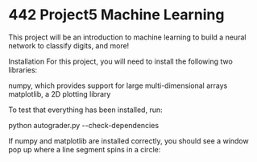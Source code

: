 # 442 Project5 Machine Learning
This project will be an introduction to machine learning to build a neural network to classify digits, and more!

Installation
For this project, you will need to install the following two libraries:

numpy, which provides support for large multi-dimensional arrays 
matplotlib, a 2D plotting library 

To test that everything has been installed, run:

python autograder.py --check-dependencies

If numpy and matplotlib are installed correctly, you should see a window pop up where a line segment spins in a circle:
